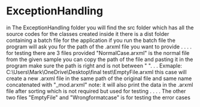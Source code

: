 # ExceptionHandling
in The ExceptionHandling folder you will find the src folder which has all the source codes for the classes created
inside it there is a dist folder containing a batch file for the application 
if you run the batch file the program will ask you for the path of the .arxml file you want to provide 
.
.
.
.
for testing there are 3 files provided "NormalCase.arxml" is the normal file from the given sample 
you can copy the path of the file and pasting it in the program make sure the path is right and is not between "  ".
.
.
Exmaple: C:\Users\Mark\OneDrive\Desktop\final test\EmptyFile.arxml
this case will create a new .arxml file in the same path of the original file and same name concatenated with "_mod.arxml"
note: it will also print the data in the .arxml file after sorting which is not required but used for testing
.
.
.
.
The other two files "EmptyFile" and "Wrongformatcase" is for testing the error cases
